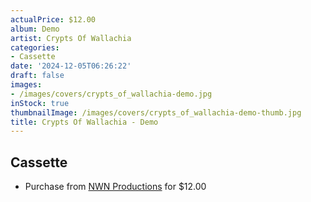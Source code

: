 ```yaml
---
actualPrice: $12.00
album: Demo
artist: Crypts Of Wallachia
categories:
- Cassette
date: '2024-12-05T06:26:22'
draft: false
images:
- /images/covers/crypts_of_wallachia-demo.jpg
inStock: true
thumbnailImage: /images/covers/crypts_of_wallachia-demo-thumb.jpg
title: Crypts Of Wallachia - Demo
---
```


## Cassette
* Purchase from [NWN Productions](http://shop.nwnprod.com/index.php?route=product/product&path=73&product_id=57350&sort=pd.name&order=ASC) for $12.00
